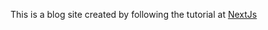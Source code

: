 This is a blog site created by following the tutorial at [NextJs](https://nextjs.org/learn/basics/getting-started)

